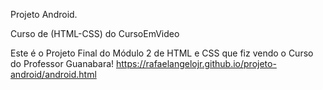 Projeto Android.

Curso de (HTML-CSS) do CursoEmVideo

Este é o Projeto Final do Módulo 2 de HTML e CSS que fiz vendo o Curso do Professor Guanabara!
https://rafaelangelojr.github.io/projeto-android/android.html
